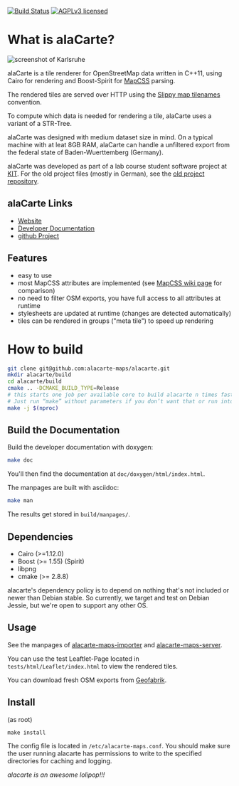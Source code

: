 [![Build Status](https://travis-ci.org/alacarte-maps/alacarte.png?branch=master)](https://travis-ci.org/alacarte-maps/alacarte)
[![AGPLv3 licensed](https://img.shields.io/badge/license-AGPLv3-blue.svg)](./LICENSE)

# What is alaCarte? #

![screenshot of Karlsruhe](https://github.com/alacarte-maps/alacarte/raw/master/screenshot.png "Karlsruhe")

alaCarte is a tile renderer for OpenStreetMap data written in C++11, using Cairo for
rendering and Boost-Spirit for [MapCSS](https://wiki.openstreetmap.org/wiki/MapCSS) parsing.

The rendered tiles are served over HTTP using the [Slippy map tilenames](https://wiki.openstreetmap.org/wiki/Slippy_map_tilenames) convention.

To compute which data is needed for rendering a tile, alaCarte uses a variant of
a STR-Tree.

alaCarte was designed with medium dataset size in mind. On a typical machine with
at leat 8GB RAM, alaCarte can handle a unfiltered export from the federal state
of Baden-Wuerttemberg (Germany).

alaCarte was developed as part of a lab course student software project at [KIT](https://algo2.iti.kit.edu).
For the old project files (mostly in German), see the [old project repository](https://bitbucket.org/TheMarex/alacarte).

## alaCarte Links ##
* [Website](https://alacarte-maps.github.io)
* [Developer Documentation](https://alacarte-maps.github.io/alacarte/)
* [github Project](https://github.com/alacarte-maps/alacarte)


## Features ##

* easy to use
* most MapCSS attributes are implemented (see [MapCSS wiki page](https://wiki.openstreetmap.org/wiki/MapCSS/0.2#Vocabulary) for comparison)
* no need to filter OSM exports, you have full access to all attributes at runtime
* stylesheets are updated at runtime (changes are detected automatically)
* tiles can be rendered in groups ("meta tile") to speed up rendering

# How to build #

```bash
git clone git@github.com:alacarte-maps/alacarte.git
mkdir alacarte/build
cd alacarte/build
cmake .. -DCMAKE_BUILD_TYPE=Release
# this starts one job per available core to build alacarte n times faster.
# Just run “make” without parameters if you don’t want that or run into problems.
make -j $(nproc)
```

## Build the Documentation #
Build the developer documentation with doxygen:

```bash
make doc
```

You'll then find the documentation at `doc/doxygen/html/index.html`.

The manpages are built with asciidoc:

```bash
make man
```

The results get stored in `build/manpages/`.


## Dependencies ##
* Cairo (>=1.12.0)
* Boost (>= 1.55) (Spirit)
* libpng
* cmake (>= 2.8.8)

alacarte's dependency policy is to depend on nothing that's not included or newer than Debian stable.
So currently, we target and test on Debian Jessie, but we're open to support any other OS.

## Usage ##

See the manpages of
[alacarte-maps-importer](https://alacarte-maps.github.io/alacarte/manpages/alacarte-maps-importer.1.html)
and
[alacarte-maps-server](https://alacarte-maps.github.io/alacarte/manpages/alacarte-maps-server.1.html).

You can use the test Leaftlet-Page located in `tests/html/Leaflet/index.html`
to view the rendered tiles.

You can download fresh OSM exports from [Geofabrik](https://download.geofabrik.de/).

## Install ##

(as root)

	make install

The config file is located in `/etc/alacarte-maps.conf`. You should make sure the user
running alacarte has permissions to write to the specified directories for caching
and logging.


*alacarte is an awesome lolipop!!!*
